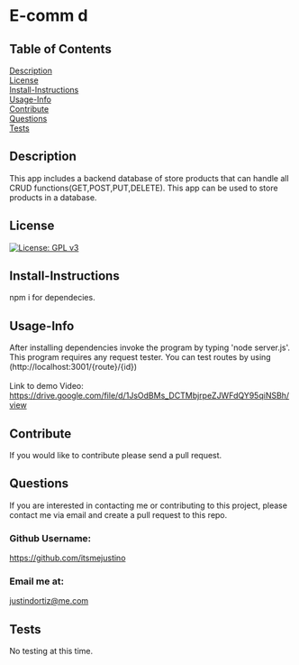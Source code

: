 # E-comm d<br>
## Table of Contents <br>
[Description](#description)<br>
[License](#license)<br>
[Install-Instructions](#install-Instructions)<br>
[Usage-Info](#usage-Info)<br>
[Contribute](#contribute)<br>
[Questions](#questions)<br>
[Tests](#tests)<br>

## Description 
  This app includes a backend database of store products that can handle all CRUD functions(GET,POST,PUT,DELETE). This app can be used to store products in a database.
## License
  [![License: GPL v3](https://img.shields.io/badge/License-GPL%20v3-blue.svg)](https://www.gnu.org/licenses/gpl-3.0)
## Install-Instructions 
  npm i for dependecies.
## Usage-Info
  After installing dependencies invoke the program by typing 'node server.js'. This program requires any request tester. You can test routes by using (http://localhost:3001/{route}/{id})<br><br>
  Link to demo Video: https://drive.google.com/file/d/1JsOdBMs_DCTMbjrpeZJWFdQY95qiNSBh/view
## Contribute
  If you would like to contribute please send a pull request.

## Questions 
If you are interested in contacting me or contributing to this project, please contact me via email and create a pull request to this repo.
### Github Username: 
https://github.com/itsmejustino
### Email me at: 
  justindortiz@me.com 
## Tests 
  No testing at this time.
